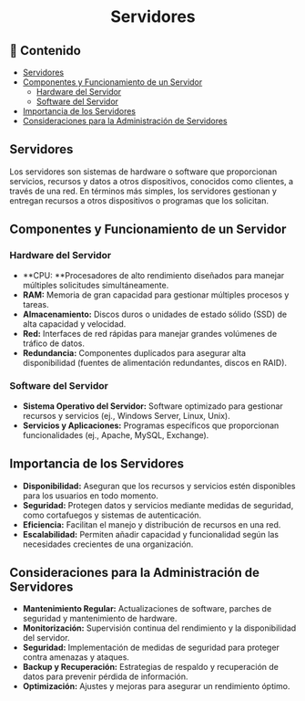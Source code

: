 <h1 align="center">Servidores</h1>

<h2>📑 Contenido</h2>

- [Servidores](#servidores)
- [Componentes y Funcionamiento de un Servidor](#componentes-y-funcionamiento-de-un-servidor)
  - [Hardware del Servidor](#hardware-del-servidor)
  - [Software del Servidor](#software-del-servidor)
- [Importancia de los Servidores](#importancia-de-los-servidores)
- [Consideraciones para la Administración de Servidores](#consideraciones-para-la-administración-de-servidores)

## Servidores

Los servidores son sistemas de hardware o software que proporcionan servicios, recursos y datos a otros dispositivos, conocidos como clientes, a través de una red. En términos más simples, los servidores gestionan y entregan recursos a otros dispositivos o programas que los solicitan.

## Componentes y Funcionamiento de un Servidor

### Hardware del Servidor

- **CPU: **Procesadores de alto rendimiento diseñados para manejar múltiples solicitudes simultáneamente.
- **RAM:** Memoria de gran capacidad para gestionar múltiples procesos y tareas.
- **Almacenamiento:** Discos duros o unidades de estado sólido (SSD) de alta capacidad y velocidad.
- **Red:** Interfaces de red rápidas para manejar grandes volúmenes de tráfico de datos.
- **Redundancia:** Componentes duplicados para asegurar alta disponibilidad (fuentes de alimentación redundantes, discos en RAID).

### Software del Servidor

- **Sistema Operativo del Servidor:** Software optimizado para gestionar recursos y servicios (ej., Windows Server, Linux, Unix).
- **Servicios y Aplicaciones:** Programas específicos que proporcionan funcionalidades (ej., Apache, MySQL, Exchange).

## Importancia de los Servidores

- **Disponibilidad:** Aseguran que los recursos y servicios estén disponibles para los usuarios en todo momento.
- **Seguridad:** Protegen datos y servicios mediante medidas de seguridad, como cortafuegos y sistemas de autenticación.
- **Eficiencia:** Facilitan el manejo y distribución de recursos en una red.
- **Escalabilidad:** Permiten añadir capacidad y funcionalidad según las necesidades crecientes de una organización.

## Consideraciones para la Administración de Servidores

- **Mantenimiento Regular:** Actualizaciones de software, parches de seguridad y mantenimiento de hardware.
- **Monitorización:** Supervisión continua del rendimiento y la disponibilidad del servidor.
- **Seguridad:** Implementación de medidas de seguridad para proteger contra amenazas y ataques.
- **Backup y Recuperación:** Estrategias de respaldo y recuperación de datos para prevenir pérdida de información.
- **Optimización:** Ajustes y mejoras para asegurar un rendimiento óptimo.
